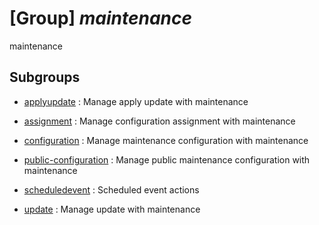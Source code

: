 # [Group] _maintenance_

maintenance

## Subgroups

- [applyupdate](/Commands/maintenance/applyupdate/readme.md)
: Manage apply update with maintenance

- [assignment](/Commands/maintenance/assignment/readme.md)
: Manage configuration assignment with maintenance

- [configuration](/Commands/maintenance/configuration/readme.md)
: Manage maintenance configuration with maintenance

- [public-configuration](/Commands/maintenance/public-configuration/readme.md)
: Manage public maintenance configuration with maintenance

- [scheduledevent](/Commands/maintenance/scheduledevent/readme.md)
: Scheduled event actions

- [update](/Commands/maintenance/update/readme.md)
: Manage update with maintenance
